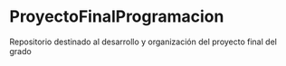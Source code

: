 # ProyectoFinalProgramacion
Repositorio destinado al desarrollo y organización del proyecto final del grado
